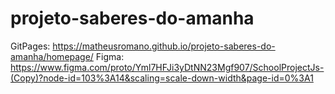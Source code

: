# projeto-saberes-do-amanha

GitPages: https://matheusromano.github.io/projeto-saberes-do-amanha/homepage/
Figma: https://www.figma.com/proto/Yml7HFJi3yDtNN23Mgf907/SchoolProjectJs-(Copy)?node-id=103%3A14&scaling=scale-down-width&page-id=0%3A1
